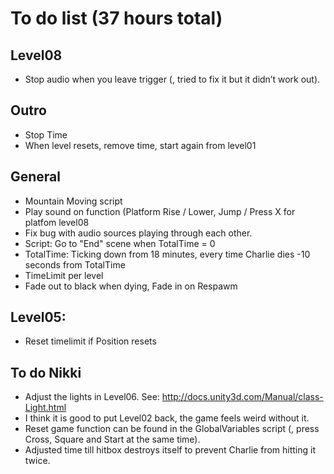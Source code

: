 # To do list (37 hours total)

## Level08
- Stop audio when you leave trigger (, tried to fix it but it didn’t work out).

## Outro
- Stop Time
- When level resets, remove time, start again from level01

## General
- Mountain Moving script
- Play sound on function (Platform Rise / Lower, Jump / Press X for platfom level08
- Fix bug with audio sources playing through each other.
- Script: Go to "End" scene when TotalTime = 0
- TotalTime: Ticking down from 18 minutes, every time Charlie dies -10 seconds from TotalTime
- TimeLimit per level
- Fade out to black when dying, Fade in on Respawm

## Level05:
- Reset timelimit if Position resets

## To do Nikki
- Adjust the lights in Level06. See: http://docs.unity3d.com/Manual/class-Light.html
- I think it is good to put Level02 back, the game feels weird without it.
- Reset game function can be found in the GlobalVariables script (, press Cross, Square and Start at the same time).
- Adjusted time till hitbox destroys itself to prevent Charlie from hitting it twice.
